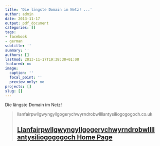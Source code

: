 ```yaml
---
title: 'Die längste Domain im Netz! ...'
author: admin
date: 2013-11-17
output: pdf_document
categories: []
tags:
- facebook
- german
subtitle: ''
summary: ''
authors: []
lastmod: 2013-11-17T19:38:30+01:00
featured: no
image:
  caption: ''
  focal_point: ''
  preview_only: no
projects: []
slug: []
---
```

Die längste Domain im Netz!
> llanfairpwllgwyngyllgogerychwyrndrobwllllantysiliogogogoch.co.uk
> ## [Llanfairpwllgwyngyllgogerychwyrndrobwllllantysiliogogogoch Home Page](http://www.llanfairpwllgwyngyllgogerychwyrndrobwllllantysiliogogogoch.co.uk/)
>

